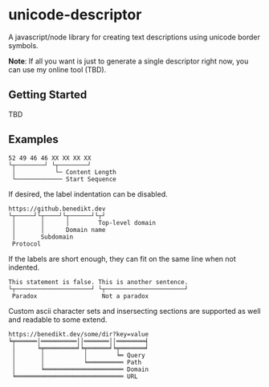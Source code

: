 # unicode-descriptor
A javascript/node library for creating text descriptions using unicode border symbols.

**Note**: If all you want is just to generate a single descriptor right now, you can use my online tool (TBD).

## Getting Started

TBD

## Examples

```
52 49 46 46 XX XX XX XX
└┬────────┘ └┬────────┘
 │           └─ Content Length
 └───────────── Start Sequence
```

If desired, the label indentation can be disabled.

```
https://github.benedikt.dev
└┬─────┘└┬────┘└┬──────┘└┬┘
 │       │      │        Top-level domain
 │       │      Domain name
 │       Subdomain
 Protocol
```

If the labels are short enough, they can fit on the same line when not indented.

```
This statement is false. This is another sentence.
└┬─────────────────────┘ └┬──────────────────────┘
 Paradox                  Not a paradox
```

Custom ascii character sets and insersecting sections are supported as well and readable to some extend.

```
https://benedikt.dev/some/dir?key=value
╘╤══════│══════════││═══════││════════╡
 │      ╘╤═════════╛╘╤══════╛╘╤═══════╛
 │       │           │        ╘═ Query
 │       │           ╘══════════ Path
 │       ╘══════════════════════ Domain
 ╘══════════════════════════════ URL
```
